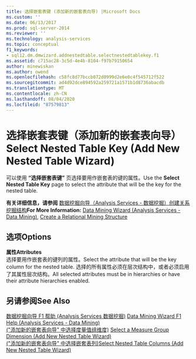 ```yaml
---
title: 选择嵌套表键 (添加新的嵌套表向导) |Microsoft Docs
ms.custom: ''
ms.date: 06/13/2017
ms.prod: sql-server-2014
ms.reviewer: ''
ms.technology: analysis-services
ms.topic: conceptual
f1_keywords:
- sql12.dm.dmwizard.addnestedtable.selectnestedtablekey.f1
ms.assetid: c715ac28-3c5d-4e4b-8104-f97b79150654
author: minewiskan
ms.author: owend
ms.openlocfilehash: c58fc8d77bccb072d0999d2e6e0c4f545712f522
ms.sourcegitcommit: ad4d92dce894592a259721a1571b1d8736abacdb
ms.translationtype: MT
ms.contentlocale: zh-CN
ms.lasthandoff: 08/04/2020
ms.locfileid: "87579813"
---
```

# <a name="select-nested-table-key-add-new-nested-table-wizard"></a><span data-ttu-id="61577-102">选择嵌套表键（添加新的嵌套表向导）</span><span class="sxs-lookup"><span data-stu-id="61577-102">Select Nested Table Key (Add New Nested Table Wizard)</span></span>
  <span data-ttu-id="61577-103">可以使用 **“选择嵌套表键”** 页选择要用作嵌套表的键的属性。</span><span class="sxs-lookup"><span data-stu-id="61577-103">Use the **Select Nested Table Key** page to select the attribute that will be the key for the nested table.</span></span>  
  
 <span data-ttu-id="61577-104">**有关详细信息，请参阅** [数据挖掘向导（Analysis Services - 数据挖掘）](data-mining/data-mining-wizard-analysis-services-data-mining.md)[创建关系挖掘结构](data-mining/create-a-relational-mining-structure.md)</span><span class="sxs-lookup"><span data-stu-id="61577-104">**For More Information:** [Data Mining Wizard &#40;Analysis Services - Data Mining&#41;](data-mining/data-mining-wizard-analysis-services-data-mining.md), [Create a Relational Mining Structure](data-mining/create-a-relational-mining-structure.md)</span></span>  
  
## <a name="options"></a><span data-ttu-id="61577-105">选项</span><span class="sxs-lookup"><span data-stu-id="61577-105">Options</span></span>  
 <span data-ttu-id="61577-106">**属性**</span><span class="sxs-lookup"><span data-stu-id="61577-106">**Attributes**</span></span>  
 <span data-ttu-id="61577-107">选择要用作嵌套表的键列的属性。</span><span class="sxs-lookup"><span data-stu-id="61577-107">Select the attribute that will be the key column for the nested table.</span></span> <span data-ttu-id="61577-108">选择的所有属性必须在层次结构中，或者必须启用了其属性层次结构。</span><span class="sxs-lookup"><span data-stu-id="61577-108">All selected attributes must be in hierarchies or have their attribute hierarchies enabled.</span></span>  
  
## <a name="see-also"></a><span data-ttu-id="61577-109">另请参阅</span><span class="sxs-lookup"><span data-stu-id="61577-109">See Also</span></span>  
 <span data-ttu-id="61577-110">[数据挖掘向导 F1 帮助 &#40;Analysis Services 数据挖掘&#41;](data-mining-wizard-f1-help-analysis-services-data-mining.md) </span><span class="sxs-lookup"><span data-stu-id="61577-110">[Data Mining Wizard F1 Help &#40;Analysis Services - Data Mining&#41;](data-mining-wizard-f1-help-analysis-services-data-mining.md) </span></span>  
 <span data-ttu-id="61577-111">[&#40;"添加新的嵌套表向导" 中选择度量值组维度&#41;](select-a-measure-group-dimension-add-new-nested-table-wizard.md) </span><span class="sxs-lookup"><span data-stu-id="61577-111">[Select a Measure Group Dimension &#40;Add New Nested Table Wizard&#41;](select-a-measure-group-dimension-add-new-nested-table-wizard.md) </span></span>  
 [<span data-ttu-id="61577-112">&#40;"添加新的嵌套表向导" 中选择嵌套表列&#41;</span><span class="sxs-lookup"><span data-stu-id="61577-112">Select Nested Table Columns &#40;Add New Nested Table Wizard&#41;</span></span>](select-nested-table-columns-add-new-nested-table-wizard.md)  
  
  
